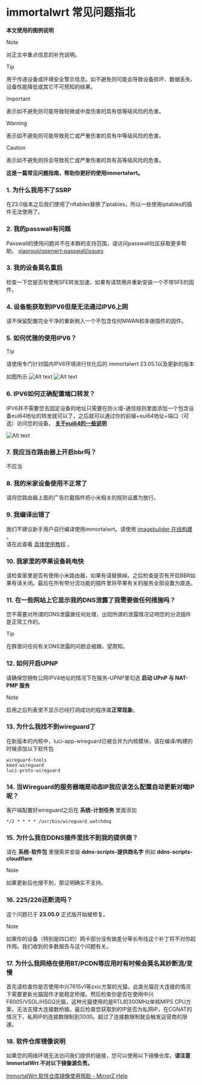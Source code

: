 # immortalwrt 常见问题指北
**本文使用的图例说明**
> [!NOTE]
> 对正文中重点信息的补充说明。

> [!TIP]
> 用于传递设备或环境安全警示信息。如不避免则可能会导致设备损坏、数据丢失、设备性能降低或其它不可预知的结果。

> [!IMPORTANT]
> 表示如不避免则可能导致轻微或中度伤害的具有低等级风险的危害。

> [!WARNING]
> 表示如不避免则可能导致死亡或严重伤害的具有中等级风险的危害。

> [!CAUTION]
> 表示如不避免则将会导致死亡或严重伤害的具有高等级风险的危害。


**这是一篇常见问题指南，帮助你更好的使用immortalwrt。**


### 1. 为什么我用不了SSRP

在23.0版本之后我们使用了nftables替换了iptables，所以一些使用iptables的插件无法使用了。

### 2. 我的passwall有问题

Passwall的使用问题并不在本群的支持范围，请访问passwall社区获取更多帮助。 [xiaorouji/openwrt-passwall/issues](https://github.com/xiaorouji/openwrt-passwall/issues)

### 3. 我的设备莫名重启

检查一下您是否有使用SFE转发加速，如果有请禁用并重新安装一个不带SFE的固件。

### 4. 设备能获取到IPV6但是无法通过IPV6上网

请不保留配置完全干净的重新刷入一个不包含任何MWAN和多拨插件的固件。

### 5. 如何优雅的使用IPV6？
> [!TIP]
> 请使用专门针对国内IPV6环境进行优化后的 immortalwrt 23.05.1以及更新的版本

如图所示
![Alt text](/img/image.png)
![Alt text](/img/image-1.png)
### 6. IPV6如何正确配置端口转发？

IPV6并不需要您去固定设备的地址只需要在防火墙-通信规则里面添加一个包含设备eui64地址的转发就可以了，之后就可以通过你的前缀+eui64地址+端口（可选）访问您的设备。 [**关于eui64的一些说明**](./关于eui64的一些说明.md)

![Alt text](/img/image-2.png)

### 7. 我应当在路由器上开启bbr吗？

不应当

### 8. 我的米家设备使用不正常了

请将您路由器上面的广告拦截插件把小米相关的规则设置为放行。

### 9. 我编译出错了

我们不建议新手用户自行编译使用immortalwrt。请使用 [imagebulider 在线构建](https://fwselector.kyarucloud.moe) 。<br> 请在此查看 [具体使用教程](https://github.com/1715173329/blog/issues/9) 。

### 10. 我家里的苹果设备耗电快

请检查家里是否有使用小米路由器，如果有请替换掉。之后检查是否有开启BBR如果有请关闭。最后在所有带分流功能的插件里将苹果有关的服务全部设置为直连。

### 11. 在一些网站上它显示我的DNS泄露了我需要做任何措施吗？

您不需要对所谓的DNS泄露做任何处理，出现所谓的泄露情况证明您的分流插件是正常工作的。

> [!TIP]
> 在群里问任何有关DNS泄露的问题会被踢，望周知。

### 12. 如何开启UPNP

请确保您拥有公网IPV4地址的情况下在服务-UPNP里勾选 **启动 UPnP 与 NAT-PMP 服务**

> [!NOTE]
> 启用之后列表里不显示已经打洞成功的程序属**正常现象**。


### 13. 为什么我找不到wireguard了

在新版本的内核中，luci-app-wireguard已被合并为内核模块，请在编译/构建的时候添加以下软件包
```
wireguard-tools
kmod-wireguard
luci-proto-wireguard
```

### 14. 当Wireguard的服务器端是动态IP我应该怎么配置自动更新对端IP呢？

客户端配置好wireguard之后在 **系统-计划任务** 里面添加
```
*/2 * * * * /usr/bin/wireguard_watchdog
```

### 15. 为什么我在DDNS插件里找不到我的提供商？
请在 **系统-软件包**  里搜索并安装 **ddns-scripts-提供商名字** 例如 **ddns-scripts-cloudflare**

> [!NOTE]
> 如果更新后也搜不到，那证明确实不支持。

### 16. 225/226还断流吗？

这个问题已于 **23.05.0** 正式版开始被修复。

> [!NOTE]
> 如果你的设备（特别是四口的）网卡部分没有做差分等长布线这个补丁将不对你起作用。我们收到的多数报告与这个问题有关。

### 17. 为什么我网络在使用BT/PCDN等应用时有时候会莫名其妙断流/变慢

首先请检查你是否使用中兴7615v1等zxic方案的光猫，此类光猫在大连接的情况下需要更新光猫固件才能稳定桥接。然后检查你是否在使用中兴F6005/VSOL/HSGQ光猫，这种光猫使用的是RTL的300MHz单核MIPS CPU方案，无法支撑大连接数桥接。最后检查您获取到的IP是否为私网IP，在CGNAT的情况下，私网IP的连接数限制到3000。超过了连接数限制就会触发运营商的限速。

### 18. 软件仓库镜像说明

如果您的网络环境无法访问我们提供的链接，您可以使用以下镜像仓库。**请注意 ImmortalWrt 不对以下镜像源负责。**

[ImmortalWrt 软件仓库镜像使用帮助 - MirrorZ Help](https://help.mirrorz.org/immortalwrt)
